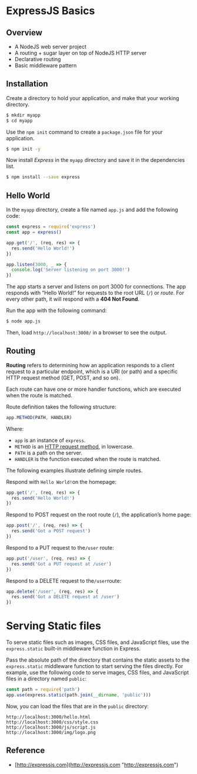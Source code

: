 # ExpressJS Basics

## Overview

* A NodeJS web server project
* A routing + sugar layer on top of NodeJS HTTP server
* Declarative routing
* Basic middleware pattern

## Installation

Create a directory to hold your application, and make that your working directory.

```bash
$ mkdir myapp
$ cd myapp
```

Use the `npm init` command to create a `package.json` file for your application.

```bash
$ npm init -y
```

Now install _Express_ in the `myapp` directory and save it in the dependencies list.

```bash
$ npm install --save express
```

## Hello World

In the `myapp` directory, create a file named `app.js` and add the following code:

```js
const express = require('express')
const app = express()

app.get('/', (req, res) => {
  res.send('Hello World!')
})

app.listen(3000, _ => {
  console.log('Server listening on port 3000!')
})
```

The app starts a server and listens on port 3000 for connections. The app responds with “Hello World!” for requests to the root URL \(`/`\) or _route_. For every other path, it will respond with a **404 Not Found**.

Run the app with the following command:

```bash
$ node app.js
```

Then, load `http://localhost:3000/` in a browser to see the output.

## Routing

**Routing** refers to determining how an application responds to a client request to a particular endpoint, which is a URI \(or path\) and a specific HTTP request method \(GET, POST, and so on\).

Each route can have one or more handler functions, which are executed when the route is matched.

Route definition takes the following structure:

```js
app.METHOD(PATH, HANDLER)
```

Where:

* `app` is an instance of `express`.
* `METHOD` is an [HTTP request method](https://en.wikipedia.org/wiki/Hypertext_Transfer_Protocol#Request_methods), in lowercase.
* `PATH` is a path on the server.
* `HANDLER` is the function executed when the route is matched.

The following examples illustrate defining simple routes.

Respond with `Hello World!`on the homepage:

```js
app.get('/', (req, res) => {
  res.send('Hello World!')
})
```

Respond to POST request on the root route \(`/`\), the application’s home page:

```js
app.post('/', (req, res) => {
  res.send('Got a POST request')
})
```

Respond to a PUT request to the`/user` route:

```js
app.put('/user', (req, res) => {
  res.send('Got a PUT request at /user')
})
```

Respond to a DELETE request to the`/user`route:

```js
app.delete('/user', (req, res) => {
  res.send('Got a DELETE request at /user')
})
```

# Serving Static files

To serve static files such as images, CSS files, and JavaScript files, use the `express.static` built-in middleware function in Express.

Pass the absolute path of the directory that contains the static assets to the `express.static` middleware function to start serving the files directly. For example, use the following code to serve images, CSS files, and JavaScript files in a directory named `public`:

```js
const path = require('path')
app.use(express.static(path.join(__dirname, 'public')))
```

Now, you can load the files that are in the `public` directory:

```
http://localhost:3000/hello.html
http://localhost:3000/css/style.css
http://localhost:3000/js/script.js
http://localhost:3000/img/logo.png
```

## Reference

* [http://expressjs.com](http://expressjs.com "http://expressjs.com")



